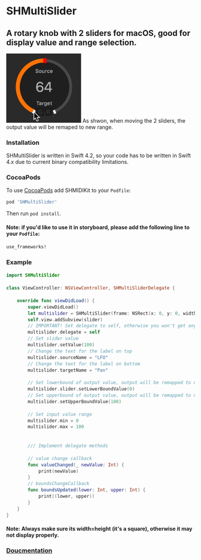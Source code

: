 # SHMultiSlider

## A rotary knob with 2 sliders for macOS, good for display value and range selection.

<img width=200 src="https://raw.githubusercontent.com/Rexhits/SHMultiSlider/master/Demo.gif">
As shwon, when moving the 2 sliders, the output value will be remaped to new range.

### Installation
SHMultiSlider is written in Swift 4.2, so your code has to be written in Swift 4.x due to current binary compatibility limitations.

### CocoaPods
To use [CocoaPods](https://cocoapods.org) add SHMIDIKit to your `Podfile`:

```ruby
pod 'SHMultiSlider'
```
Then run `pod install`.

#### Note: if you'd like to use it in storyboard, please add the following line to your `Podfile`:
```ruby
use_frameworks!
```

### Example
```swift
import SHMultiSlider

class ViewController: NSViewController, SHMultiSliderDelegate {

    override func viewDidLoad() {
        super.viewDidLoad()
        let multislider = SHMultiSlider(frame: NSRect(x: 0, y: 0, width: 100, height: 100))
        self.view.addSubview(slider)
        // IMPORTANT! Set delegate to self, otherwise you won't get any callback
        multislider.delegate = self
        // Set slider value
        multislider.setValue(100)
        // Change the text for the label on top
        multislider.sourceName = "LFO"
        // Change the text for the label on bottom
        multislider.targetName = "Pan"
        
        // Set lowerbound of output value, output will be remapped to new range
        multislider.slider.setLowerBoundValue(0)
        // Set upperbound of output value, output will be remapped to new range
        multislider.setUpperBoundValue(100)
        
        // Set input value range
        multislider.min = 0
        multislider.max = 100
        
        
        /// Implement delegate methods
        
        // value change callback
        func valueChanged(_ newValue: Int) {
            print(newValue)
        }
        // boundsChangeCallback
        func boundsUpdated(lower: Int, upper: Int) {
            print((lower, upper))
        }
    }
}
```
#### Note: Always make sure its width=height (it's a square), otherwise it may not display properly. 
### [Doucmentation](https://rexhits.github.io/SHMultiSlider/)
